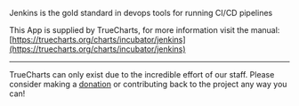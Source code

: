 Jenkins is the gold standard in devops tools for running CI/CD pipelines

This App is supplied by TrueCharts, for more information visit the manual: [https://truecharts.org/charts/incubator/jenkins](https://truecharts.org/charts/incubator/jenkins)

---

TrueCharts can only exist due to the incredible effort of our staff.
Please consider making a [donation](https://truecharts.org/about/sponsor) or contributing back to the project any way you can!
